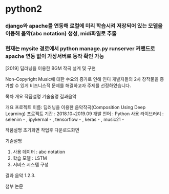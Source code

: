 # python2
 
### django와 apache를 연동해 로컬에 미리 학습시켜 저장되어 있는 모델을 이용해 음악(abc notation) 생성, midi파일로 추출
### 현재는 mysite 경로에서 python manage.py runserver 커맨드로 apache 연동 없이 가상서버로 동작 확인 가능

[2019] 딥러닝을 이용한 BGM 작곡 설계 및 구현

Non-Copyright Music에 대한 수요의 증가로 인해 인디 개발자들의 2차 창작물을 증가할 수 있게 비즈니스적 문제를 해결하고자 주제를 선정하였습니다.

목차
개요
작품설명
기술술명
결과음악


개요
프로젝트 이름: 딥러닝을 이용한 음악작곡(Composition Using Deep Learning)
프로젝트 기간 : 2018.10~2019.09
개발 언어 : Python
사용 라이브러리 : selenim - , ipykernal - , tensorflow - , keras - , music21 - 


작품설명
초기화면 작업후 다운로드화면

기술설명
1) 사용 데이터 : abc notation
2) 학습 모델 : LSTM
3) 서비스 시스템 구성

결과 음악
1.2.3.

첨부 논문
